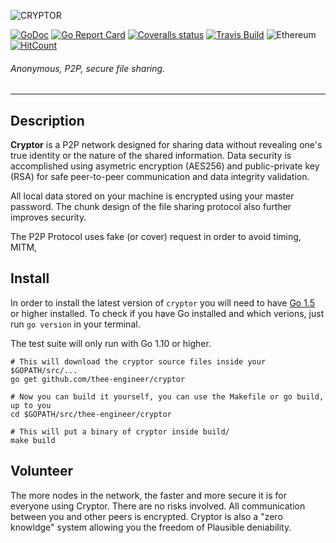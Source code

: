 ![CRYPTOR](https://imgur.com/9435lX0.jpg)

[![GoDoc](https://img.shields.io/badge/godoc-reference-5272B4.svg?style=flat-square)](https://godoc.org/github.com/thee-engineer/cryptor)
[![Go Report Card](https://goreportcard.com/badge/github.com/thee-engineer/cryptor?style=flat-square)](https://goreportcard.com/report/github.com/thee-engineer/cryptor)
[![Coveralls status](https://img.shields.io/coveralls/github/thee-engineer/cryptor.svg?style=flat-square)](https://github.com/thee-engineer/cryptor)
[![Travis Build](https://img.shields.io/travis/thee-engineer/cryptor/master.svg?style=flat-square)](https://github.com/thee-engineer/cryptor)
![Ethereum](https://img.shields.io/badge/Ethereum-0xb296ae1bf5f88B7fE7327116bD9c77805Bc1b7Ef-blue.svg?style=flat-square)
[![HitCount](http://hits.dwyl.io/thee-engineer/cryptor.svg)](http://hits.dwyl.io/thee-engineer/cryptor)
###### Anonymous, P2P, secure file sharing.
---

## Description

**Cryptor** is a P2P network designed for sharing data without revealing one's true identity or the nature of the shared information. Data security is accomplished using asymetric encryption (AES256) and public-private key (RSA) for safe peer-to-peer communication and data integrity validation.

All local data stored on your machine is encrypted using your master password. The chunk design of the file sharing protocol also further improves security.

The P2P Protocol uses fake (or cover) request in order to avoid timing, MITM, 

## Install

In order to install the latest version of `cryptor` you will need to have [Go 1.5](https://golang.org/dl/ "download go") or higher installed. To check if you have Go installed and which verions, just run `go version` in your terminal.

The test suite will only run with Go 1.10 or higher.

```shell
# This will download the cryptor source files inside your $GOPATH/src/...
go get github.com/thee-engineer/cryptor

# Now you can build it yourself, you can use the Makefile or go build, up to you
cd $GOPATH/src/thee-engineer/cryptor

# This will put a binary of cryptor inside build/
make build
```

## Volunteer

The more nodes in the network, the faster and more secure it is for everyone using Cryptor. There are no risks involved. All communication between you and other peers is encrypted. Cryptor is also a "zero knowldge" system allowing you the freedom of Plausible deniability.